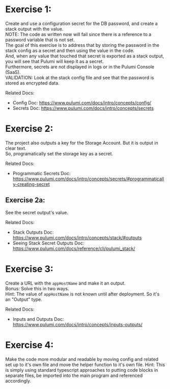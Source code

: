 # Exercise 1: 
Create and use a configuration secret for the DB password, and create a stack output with the value.   
NOTE: The code as written now will fail since there is a reference to a password variable that is not set.   
The goal of this exercise is to address that by storing the password in the stack config as a secret and then using the value in the code.   
And, when any value that touched that secret is exported as a stack output, you will see that Pulumi will keep it as a secret.  
Furthermore, secrets are not displayed in logs or in the Pulumi Console (SaaS).  
VALIDATION: Look at the stack config file and see that the password is stored as encrypted data.  

Related Docs:
- Config Doc: https://www.pulumi.com/docs/intro/concepts/config/ 
- Secrets Doc: https://www.pulumi.com/docs/intro/concepts/secrets

# Exercise 2: 
The project also outputs a key for the Storage Account. But it is output in clear text.  
So, programatically set the storage key as a secret.

Related Docs:
- Programmatic Secrets Doc: https://www.pulumi.com/docs/intro/concepts/secrets/#programmatically-creating-secret
## Exercise 2a: 
See the secret output's value. 

Related Docs:
- Stack Outputs Doc: https://www.pulumi.com/docs/intro/concepts/stack/#outputs
- Seeing Stack Secret Outputs Doc: https://www.pulumi.com/docs/reference/cli/pulumi_stack/

# Exercise 3: 
Create a URL with the `appHostName` and make it an output.  
Bonus: Solve this in two ways.  
Hint: The value of `appHostName` is not known until after deployment. So it's an "Output<T>" type.  

Related Docs:
- Inputs and Outputs Doc: https://www.pulumi.com/docs/intro/concepts/inputs-outputs/

# Exercise 4: 
Make the code more modular and readable by moving config and related set up to it's own file and move the helper function to it's own file.
Hint: This is simply using standard typescript approaches to putting code blocks in separate files, be imported into the main program and referenced accordingly.  